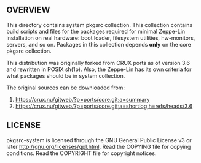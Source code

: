 OVERVIEW
--------
This directory contains system pkgsrc collection.  This collection
contains build scripts and files for the packages required for minimal
Zeppe-Lin installation on real hardware: boot loader, filesystem
utilities, hw-monitors, servers, and so on.  Packages in this
collection depends **only** on the core pkgsrc collection.

This distribution was originally forked from CRUX ports as of version
3.6 and rewritten in POSIX sh(1p).  Also, the Zeppe-Lin has its own
criteria for what packages should be in system collection.

The original sources can be downloaded from:
1. https://crux.nu/gitweb/?p=ports/core.git;a=summary
2. https://crux.nu/gitweb/?p=ports/core.git;a=shortlog;h=refs/heads/3.6


LICENSE
-------
pkgsrc-system is licensed through the GNU General Public License v3 or
later <http://gnu.org/licenses/gpl.html>.
Read the COPYING file for copying conditions.
Read the COPYRIGHT file for copyright notices.
